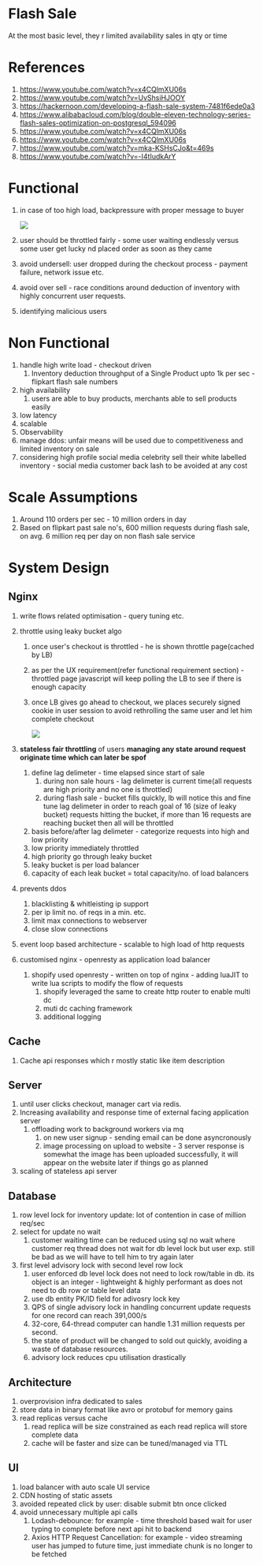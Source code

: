 # Flash Sale
At the most basic level, they r limited availability sales in qty or time

# References
1. https://www.youtube.com/watch?v=x4CQlmXU06s
2. https://www.youtube.com/watch?v=UvShsiHJOOY
3. https://hackernoon.com/developing-a-flash-sale-system-7481f6ede0a3
4. https://www.alibabacloud.com/blog/double-eleven-technology-series-flash-sales-optimization-on-postgresql_594096
5. https://www.youtube.com/watch?v=x4CQlmXU06s
6. https://www.youtube.com/watch?v=x4CQlmXU06s
7. https://www.youtube.com/watch?v=mka-KSHsCJo&t=469s
8. https://www.youtube.com/watch?v=-I4tIudkArY

# Functional 
1. in case of too high load, backpressure with proper message to buyer

    ![](https://github.com/khatwaniNikhil/SystemDesign/blob/main/images/ux_backpressure.png)
    
2. user should be throttled fairly - some user waiting endlessly versus some user get lucky nd placed order as soon as they came
3. avoid undersell: user dropped during the checkout process - payment failure, network issue etc.
4. avoid over sell - race conditions around deduction of inventory with highly concurrent user requests.
5. identifying malicious users

# Non Functional
1. handle high write load - checkout driven
    1. Inventory deduction throughput of a Single Product upto 1k per sec - flipkart flash sale numbers
3. high availability
    1. users are able to buy products, merchants able to sell products easily
5. low latency
6. scalable
7. Observability
8. manage ddos: unfair means will be used due to competitiveness and limited inventory on sale
9. considering high profile social media celebrity sell their white labelled inventory - social media customer back lash to be avoided at any cost

# Scale Assumptions
1. Around 110 orders per sec - 10 million orders in day
2. Based on flipkart past sale no's, 600 million requests during flash sale, on avg. 6 million req per day on non flash sale service

# System Design
## Nginx 
1. write flows related optimisation - query tuning etc.
2. throttle using leaky bucket algo
    1. once user's checkout is throttled - he is shown throttle page(cached by LB)
    2. as per the UX requirement(refer functional requirement section) - throttled page javascript will keep polling the LB to see if there is enough capacity 
    3. once LB gives go ahead to checkout, we places securely signed cookie in user session to avoid rethrolling the same user and let him complete checkout

        ![](https://github.com/khatwaniNikhil/SystemDesign/blob/main/images/checkout_throttle_handling.png)

4. **stateless fair throttling** of users **managing any state around request originate time which can later be spof**
   1. define lag delimeter - time elapsed since start of sale
       1. during non sale hours - lag delimeter is current time(all requests are high priority and no one is throttled)
       2. during flash sale - bucket fills quickly, lb will notice this and fine tune lag delimeter in order to reach goal of 16 (size of leaky bucket) requests hitting the bucket, if more than 16 requests are reaching bucket then all will be throttled
   3. basis before/after lag delimeter - categorize requests into high and low  priority
   4. low priority immediately throttled
   5. high priority go through leaky bucket 
   6. leaky bucket is per load balancer
   7. capacity of each leak bucket = total capacity/no. of load balancers
   
6. prevents ddos
   1. blacklisting & whitleisting ip support
   2. per ip limit no. of reqs in a min. etc.
   3. limit max connections to webserver
   4. close slow connections
7. event loop based architecture - scalable to high load of http requests
8. customised nginx - openresty as application load balancer
    1. shopify used openresty - written on top of nginx - adding luaJIT to write lua scripts to modify the flow of requests 
        1. shopify leveraged the same to create http router to enable multi dc
        2. muti dc caching framework
        3. additional logging


## Cache 
1. Cache api responses which r mostly static like item description

## Server
1. until user clicks checkout, manager cart via redis.
2. Increasing availability and response time of external facing application server
    1. offloading work to background workers via mq
        1. on new user signup - sending email can be done asyncronously
        2. image processing on upload to website - 
        3 server response is somewhat the image has been uploaded successfully, it will appear on the website later if things go as planned
4. scaling of stateless api server
 
## Database
1. row level lock for inventory update: lot of contention in case of million req/sec
2. select for update no wait
    1. customer waiting time can be reduced using sql no wait where customer req thread does not wait for db level lock but user exp. still be bad as we will have to tell him to try again later
2. first level advisory lock with second level row lock 
    1. user enforced db level lock does not need to lock row/table in db. its object is an integer - lightweight & highly performant as does not need to db row or table level data
    2. use db entity PK/ID field for adivosry lock key
    3. QPS of single advisory lock in handling concurrent update requests for one record can reach 391,000/s
    4. 32-core, 64-thread computer can handle 1.31 million requests per second.
    5. the state of product will be changed to sold out quickly, avoiding a waste of database resources.
    6. advisory lock reduces cpu utilisation drastically

## Architecture
1. overprovision infra dedicated to sales
2. store data in binary format like avro or protobuf for memory gains
3. read replicas versus cache
     1. read replica will be size constrained as each read replica will store complete data
     2. cache will be faster and size can be tuned/managed via TTL 

## UI
1. load balancer with auto scale UI service
2. CDN hosting of static assets
3. avoided repeated click by user: disable submit btn once clicked
4. avoid unnecessary multiple api calls
    1. Lodash-debounce: for example - time threshold based wait for user typing to complete before next api hit to backend
    2. Axios HTTP Request Cancellation: for example - video streaming user has jumped to future time, just immediate chunk is no longer to be fetched

